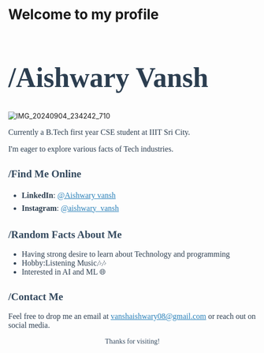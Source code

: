 # Welcome to my profile
<h1 style="font-family: Georgia, serif; ;font-size: 56px; color: #2c3e50;">/Aishwary Vansh</h1>


![IMG_20240904_234242_710](https://github.com/user-attachments/assets/7d4af10a-b439-4f26-bc38-e76cae2092d4)







<p style="font-family: Georgia, serif; font-size: 16px; color: #2c3e50;">
Currently a B.Tech first year CSE student at IIIT Sri City.
<p style="font-family: Georgia, serif; font-size: 16px; color: #2c3e50;">
I'm eager to explore various facts of Tech industries.

</p>

<h2 style="font-family: Georgia, serif; color: #34495e;">/Find Me Online </h2>
<ul style="font-family: Georgia, serif; font-size: 16px; color: #2c3e50; line-height: 1.6;">
  
  <li><strong>LinkedIn</strong>: <a href="https://www.linkedin.com/in/aishwary-vansh-095893322/" style="color: #2980b9;">@Aishwary vansh</a></li>
  <li><strong>Instagram</strong>: <a href="https://www.instagram.com/aishwary_vansh?igsh=MWlsdTlnMHhoZnZtbQ==" style="color: #2980b9;">@aishwary_vansh</a></li>
 
</ul>

<h2 style="font-family: Georgia, serif; color: #34495e;">/Random Facts About Me </h2>
<ul style="font-family: Georgia, serif; font-size: 16px; color: #2c3e50;">
  <li> Having strong desire to learn about Technology and programming </li>
  <li> Hobby:Listening Music🎶🎶 </li>
  <li> Interested in AI and ML 🌐 </li>
</ul>

<h2 style="font-family: Georgia, serif; color: #34495e;">/Contact Me </h2>
<p style="font-family: Georgia, serif; font-size: 16px; color: #2c3e50;">
Feel free to drop me an email at <a href="mailto:vanshaishwary08@gmail.com" style="color: #2980b9;">vanshaishwary08@gmail.com</a> or reach out on social media.
</p>

<p style="font-family: Georgia, serif; text-align: center; color: #34495e;">Thanks for visiting!</p>
